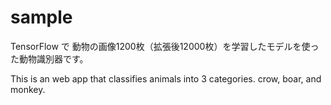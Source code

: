 # sample

TensorFlow で 動物の画像1200枚（拡張後12000枚）を学習したモデルを使った動物識別器です。

This is an web app that classifies animals into 3 categories. crow, boar, and monkey.

